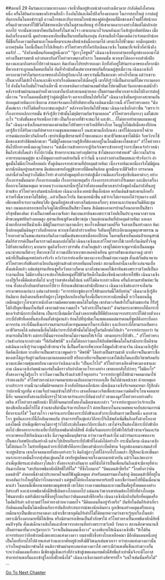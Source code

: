 ##ตอนที่ 29 คืนร่มและถามหาทางออก
เจ๋อซิ่วยืนอยู่ข้างหน้าต่างอย่างเดียวดาย กำลังคิดถึงใครคนหนึ่ง ครั้นได้ยินคำถามของถังซานสือลิ่ว ก็งงงันไปและคิดไปถึงเรื่องมากมาย ในการสอบใหญ่ การต่อสู้อันยากเย็นในหอชำระธุลี ความโกรธและอับอายบนใบหน้าของคู่ต่อสู้ตอนที่มือของเขาโจมตีใส่หน้าอก ครั้นแล้วพวกเขาก็ใช้ชีวิตใต้ชายคาเดียวกันในสุสานเทียนซู ทำให้เขาคาดเดาบางอย่างได้แต่ไม่กล้าเอ่ยออกไป จากนั้นพวกเขาก็พบกันอีกครั้งในสวนโจว เขาแบกนางไว้บนหลังและวิ่งเข้าสู่อาทิตย์อัสดง
เมื่อคิดถึงเรื่องเหล่านี้ มุมปากของเขาก็ยกขึ้นเป็นรอยยิ้มอันอบอุ่น
ถังซานสือลิ่วไม่คาดคิดว่าเจ้าหมาป่าน้อยที่มีชื่อเรื่องความเย็นชาและโหดเหี้ยมจะแสดงสีหน้าเช่นนี้ออกมาได้ เขาตะลึงไปชั่วขณะ ยกมือกุมหน้าผากครุ่นคิด โลกนี้เป็นอะไรไปเสียแล้ว สวีโหย่วหรงรักใคร่กับเฉินฉางเซิง ในขณะที่เจ๋อซิ่วก็คำนึงถึงคนรัก!
…
“ถังถังเหมือนกับคนผู้หนึ่งมาก”
“ผู้อาวุโสซูหลี”
เฉินฉางเซิงบอกคำตอบที่ถูกต้องออกมาได้อย่างเป็นธรรมชาติ แล้วสบตากับสวีโหย่วหรงพลางหัวเราะ
ในตอนนั้น พวกเขาได้ออกจากสำนักฝึกหลวงและมาถึงตรอกไป่ฮวาด้านนอก หิมะยังคงโปรยปรายลงมา อีกทั้งยังอยู่ใต้ร่มกระดาษทองก็ยากนักที่พวกเขาจะถูกคนอื่นพบเห็นได้
อันที่จริงนับตั้งแต่พวกเขาพบกันที่ถนนฝูสุยเมื่อวาน เฉินฉางเซิงก็อยากถามว่าทำไมร่มกระดาษทองถึงไปอยู่กับนางได้ เพราะร่มนี้เป็นของเขา อย่างไรก็ตาม แม้ว่าเขาจะเป็นพวกที่ไม่เข้าใจโลกและเพิ่งจะทำเรื่องผิดพลาดไปเมื่อครู่นี้ เขาก็ยังรู้ว่านี่เป็นคำถามที่ไม่ควรถามออกไป ดังนั้นจึงเก็บมันไว้จนถึงเดี๋ยวนี้
พวกเขาเดินกางร่มผ่านลมฝ่าหิมะไปตามฝั่งตะวันออกของแม่น้ำลั่ว หลังจากข้ามผ่านถนนปาหลิ่วพวกเขาก็มาถึงสะพานหน่ายเหอ เป็นธรรมดาที่พวกเขาจะคิดไปถึงการต่อสู้เมื่อวาน
“หากในตอนนั้นข้ารู้ว่าคู่ต่อสู้คือเจ้า ผลจะเปลี่ยนไปหรือไม่”
เฉินฉางเซิงยืนอยู่กลางสะพานอันปกคลุมด้วยหิมะกระซิบถาม สายตาจ้องมองไปยังทิศทางที่นางเดินมาเมื่อวานนี้
สวีโหย่วหรงตอบ “นับตั้งแต่แรก เจ้าก็ไม่คิดที่จะเอาชนะอยู่แล้ว”
หลังจากเงียบงันไปชั่วขณะ เฉินฉางเซิงก็กล่าวขึ้น “เพราะว่าเรื่องการยกเลิกการหมั้น ข้าจึงรู้สึกว่าข้านั้นไม่ยุติธรรมกับเจ้ามาตลอด”
สวีโหย่วหรงยิ้มจางๆ แต่ไม่เอ่ยอะไร
“ระดับขั้นของเจ้าเหนือกว่าข้า เป็นเรื่องยากที่ข้าจะชนะได้ และข้า... ก็ไม่อยากทำตามแผนของผู้อื่น”
เฉินฉางเซิงเลื่อนสายตามองผ่านหิมะไปยังพระราชวังหลีที่ห่างไกล
ในฤดูใบไม้ผลิเมื่อสองปีก่อน เขารู้สึกว่าได้รับความอัปยศจากจวนขุนพลเทพตงอวี้ บนสะพานเล็กอีกแห่ง เขาก็ได้ถอนหายใจด้วยอารมณ์แบบเดียวกันอีกครั้ง
เขาบำเพ็ญเพียรตามหัวใจของตนเอง ชะตาชีวิตของเขาไม่ดีนัก จึงหวังจะใช้มือของเขาท้าลิขิตพลิกชะตา
“ไม่มีผู้ใดชอบความรู้สึกที่ต้องตกอยู่ในเงื้อมมือของโชคชะตา” สวีโหย่วหรงหันไปอีกทางหนึ่งมองดูวังหลวง “แต่เมื่อวานข้าอยากจะสู้กับเจ้าเพราะข้าอยากรู้ว่ากระบี่ของเจ้าก้าวหน้าขึ้นถึงระดับใดแล้ว ยิ่งไปกว่านั้น ข้าอยากจะชนะอย่างยุติธรรม ข้าไม่ชอบการพ่ายแพ้”
เมื่อวานในร้านอาหารบนถนนฝูสุย นางได้พูดบางอย่างคล้ายกันนี้ ทว่าวันนี้ นางกล่าวอย่างเปิดเผยและจริงจังกว่า คำพูดนั้นไม่มีอะไรเคลือบแฝง
ทั้งคู่เดินลงจากสะพานที่ปกคลุมด้วยหิมะ เนื่องจากหิมะตกนี่เองจึงไม่มีผู้คนมากนักเดินอยู่บนสะพาน มีแต่แผงขายถังหูลู่ข้างทางที่มีคนยืนล้อม ดูเหมือนจะมีชีวิตชีวา บรรดาคนเหล่านี้ส่วนใหญ่ว่างไม่มีอะไรทำ ต่างกำลังพูดคุยถึงการต่อสู้เมื่อวานนี้และเรื่องซุบซิบนินทาต่างๆ
อย่างเรื่องการหมั้นหมาย เรื่องการออมมือ เรื่องการตกหลุมรัก เรื่องการกระทำอย่างไร้เมตตา และมีบางเรื่องที่ออกจะไม่สมเหตุผล
พวกคนว่างงานเหล่านี้หารู้ไม่ว่าทั้งสองคนที่พวกเขากำลังพูดถึงนั้นกำลังยืนอยู่ด้านข้าง
สวีโหย่วหรงก้มหน้าเล็กน้อย เฉินฉางเซิงเงยหน้าขึ้นเล็กน้อย พากันเดินข้ามสะพานอีกครั้ง ทว่าครั้งนี้พวกเขาไม่ใช่ศัตรู...แล้วเป็นอะไรกัน
หิมะตกหนักขึ้น แม้ว่าจะไม่อาจบอกได้ว่ารุนแรง แต่ก็เพียงพอที่จะรบกวนทัศนวิสัย ผู้คนที่อยู่สองข้างทางเริ่มน้อยลงเรื่อยๆ ชายคาและกำแพงเริ่มมีหิมะสุมหนา ถนนและตรอกซอยในจิงตูได้เปลี่ยนเป็นสีขาวโพลน สีเดิมของอาคารบ้านเรือนกลายเป็นสีขาวบริสุทธิ์ของหิมะ ช่างเป็นภาพที่งดงามจับตา
หิมะบนเสาหินของพระราชวังหลีเป็นประดุจหมวกขาวบนศีรษะมนุษย์หินร่างผอมสูง
สุสานเทียนซูยังคงเขียวชอุ่ม เว้นแต่ถนนเสินที่ปกคลุมด้วยหิมะ แลเฉกน้ำตกที่กลายเป็นน้ำแข็ง
มิมีผู้ใดมารบกวนลานเล็กๆ ของโรงเตี๊ยมสวนหลีจื่อ จึงสงบเป็นอย่างมาก หิมะซึ่งปกคลุมผืนดินดูราวกับสักหลาด พวกเขาไม่กล้าก้าวเหยียบ จึงยืนอยู่ใต้ระเบียงแลดูพฤกษาพรรณ ณ ใจกลางสวนในขณะสนทนากันถึงความตื่นเต้นของเขาเมื่อสองปีก่อน ในยามที่เขาเห็นแผ่นป้ายอนุสรณ์คัมภีร์สวรรค์เป็นครั้งแรกรวมถึงแมลงปอไม้ไผ่
เฉินฉางเซิงและสวีโหย่วหรงใช้เวลาทั้งวันเดินทั่วจิงตู ไปยังสถานที่ต่างๆ มากมาย พูดถึงเรื่องราวสารพัน
ส่วนใหญ่แล้ว เขาผู้ไม่ค่อยจะพูดจานักเป็นคนพูด แนะนำสถานที่ต่างๆ ที่พวกเขาไป ความเปลี่ยวเหงาของหอหลิงเยียน มุกราตรีของแท่นกานลู่ เขาทำหน้าที่เป็นมัคคุเทศก์อย่างจริงจัง หวังว่าการท่องเที่ยวของนางจะเปี่ยมด้วยความสุข
ตั้งแต่เริ่มต้นจนจบ สวีโหย่วหรงรับฟังอย่างเงียบงันอยู่ด้านข้างด้วยรอยยิ้มบนใบหน้า
สถานที่เหล่านี้นางเที่ยวเล่นจนเบื่อตั้งแต่เด็กแล้ว แม้แต่สุสานเทียนซูหรือวังหลวงก็ตาม นางถึงขนาดเคยใช้เสาหินของพระราชวังหลีเป็นกระดานเลื่อน
ไม่มีทางที่นางจะต้องให้เด็กหนุ่มที่ใช้ชีวิตวัยเด็กในเมืองซีหนิงมาอธิบายให้ฟัง
เฉินฉางเซิงเองก็รู้เรื่องนี้ดีแต่เขาลืมไป
นางรู้ว่าเขาต้องลืมไปแน่ แต่ก็ไม่คิดจะกล่าวเตือน
ครั้นถึงยามสายัณห์ตะวันรอน ทั้งสองก็กลับมายังตรอกไป่ฮวา ที่กำแพงสีดำของสำนักฝึกหลวง เฉินฉางเซิงต้องการจะคืนร่มกระดาษทองแก่นาง แต่นางส่ายหน้า
“อาจารย์อาซูต้องการให้ข้ามอบร่มนี้ให้กับท่าน”
เฉินฉางเซิงรู้สึกยินดีมาก คิดถึงตอนที่เขากับผู้อาวุโสซูหลีถกเถียงกันเรื่องนี้เป็นระยะทางนับหมื่นลี้ ทว่าในตอนนี้ดูเหมือนผู้อาวุโสจะตระหนักถึงความผิดพลาดของตนได้ในที่สุด
เขาส่งดวงจิตเข้าไปในด้ามของร่ม ก็รับรู้ได้ถึงปัญหาขึ้นมาในทันที เขาถามด้วยความตกใจ “แล้วกระบี่ในร่มเล่า”
ด้ามร่มกระดาษทองก็คือกระบี่ของเจ้าสำนักกระบี่หลีซาน เป็นกระบี่เล่มเดียวในช่วงหลายพันปีที่ตีฝ่าออกมาจากสระกระบี่ได้ด้วยตัวเอง กระบี่บังฟ้าที่เคยสั่นสะเทือนทั้งต้าลู่มาแล้ว
ย้อนไปที่ทุ่งหิมะในเขตแดนแผ่มารตอนที่ซูหลีดึงกระบี่ออกมาจากร่ม กระบี่นั้นแข็งแกร่งจนสามารถสังหารขุนพลมารในกระบี่เดียว และอีกกระบี่ก็สามารถเปิดทางเอาชีวิตรอดได้
แต่ตอนนี้เห็นได้ชัดว่ากระบี่บังฟ้านั้นไม่ได้อยู่ในร่มอีกต่อไปแล้ว
“อาจารย์อาบอกว่า ร่มสามารถคืนให้เจ้า แต่กระบี่นั้นมาจากหลีซานไม่อาจมอบให้เจ้าได้  เขามอบกระบี่บังฟ้า...”
สวีโหย่วหรงเว้นช่วงก่อนจะกล่าวต่อ “ให้กับศิษย์พี่”
นางไม่ได้บอกว่ามอบให้กับศิษย์พี่คนใดในสำนักกระบี่หลีซาน แต่เฉินฉางเซิงรู้ว่านางพูดถึงชิวซานจวิน
นี่เป็นครั้งแรกที่พวกเขาได้พูดถึงชิวซานจวิน
เฉินฉางเซิงรู้สึกอึดอัดเล็กน้อย บางทีอาจเป็นเพราะนางพูดคำว่า “ศิษย์พี่” ได้อย่างเป็นธรรมชาติ บางทีอาจเป็นเพราะชื่อของเขาได้ถูกจับคู่ร่วมกับนางมาตลอดหลายปี หรือบางทีอาจเป็นเพราะเขาได้เติบโตและฝึกวิชาพร้อมกับนางและมีความคุ้นเคยกับนางมากกว่าเฉินฉางเซิง
“เป็นอะไรไป” สวีโหย่วหรงเอียงศีรษะมองเขาและถาม
เฉินฉางเซิงก้มหน้ามองร่มในมือราวกับกำลังหาอะไรบางอย่าง เขาตอบกลับไปง่ายๆ “ไม่มีอะไร”
ทั้งสองอาจดูไม่รู้อะไร ทว่าในความเป็นจริงแล้วเข้าใจทุกอย่าง
“อาจารย์อาซูยังให้ข้านำจดหมายมาให้เจ้าสองฉบับ”
สวีโหย่วหรงนำเอาจดหมายสองฉบับออกมาจากอกเสื้อ ยื่นไปด้านหน้าเขา
ด้วยเหตุผลบางประการ ยามนิ้วนางสัมผัสจดหมาย คิ้วกลับก็ย่นลงเล็กน้อย
เมื่อเฉินฉางเซิงรับจดหมายมา ก็รู้สึกดังว่าปลายนิ้วถูกทิ่ม ความเจ็บปวดแผ่ซ่านไปทั่วร่าง เขาเคลื่อนดวงจิตเพื่อสะกดความคิดที่จะโยนจดหมายนี้ทิ้ง
จดหมายทั้งสองฉบับนี้บรรจุไว้ด้วยเจตจำนงกระบี่อันน่ากลัว!
เขามองดูสวีโหย่วหรงอย่างพรึงเพริด
สวีโหย่วหรงพยักหน้า ชี้ไปที่จดหมายทั้งสองในมือเขาและกล่าว “อาจารย์อาซูบอกว่าเจ้าจะเปิดซองสีเหลืองเมื่อไรก็ได้ ส่วนซองสีดำนั้นเจ้าควรเก็บเอาไว้ ค่อยเปิดหากในอนาคตพบเจอกับสถานการณ์ที่ยากจะแก้ไข”
ในสวนโจว เจตจำนงกระบี่ของกระบี่บังฟ้าและตัวกระบี่กลับมารวมเป็นหนึ่ง นอกสวนโจว ซูหลีและกระบี่นี้ก็กลับมาพบกัน ปรมาจารย์ใหญ่แห่งวิถีกระบี่จึงได้พลังเพิ่มขึ้นอีกครั้งด้วยโอกาสแห่งโชคนี้ บำเพ็ญเพียรจนไม่อาจรู้ว่าไปถึงระดับใดของวิถีกระบี่แล้ว
เขาไม่จำเป็นต้องใช้กระบี่บังฟ้าอีกต่อไป เพียงอยากจะท่องเที่ยวไปกับเทพธิดาศักดิ์สิทธิ์ ดังนั้นจึงมอบกระบี่บังฟ้าให้กับชิวซานจวินและร่มกระดาษทองให้กับเฉินฉางเซิง
นี่อาจดูเหมือนยุติธรรม ทว่าความจริงแล้วไม่ แม้ว่าร่มกระดาษทองจะเป็นของวิเศษป้องกันอย่างดี แต่จะไปเทียบกับกระบี่บังฟ้าที่โด่งดังได้อย่างไร
กระนั้นก็ตาม เฉินฉางเซิงไม่ได้บ่นอะไร ในท้ายที่สุดแล้วกระบี่บังฟ้าก็คือกระบี่ของสำนักกระบี่หลีซาน จึงถูกต้องเหมาะสมแล้วที่จะอยู่หลีซาน
เขาเก็บจดหมายทั้งสองอย่างระวัง คิดถึงผู้อาวุโสที่ได้จากไปไกลแล้ว ก็รู้สึกคะนึงหาขึ้นมา
บนระยะทางหมื่นลี้จากทุ่งหิมะสู่แดนใต้ เขากับซูหลีพบเจอเรื่องมากมายด้วยกัน แม้ว่าในแง่ของการบำเพ็ญเพียรและลำดับอาวุโสแล้ว ทั้งสองจะต่างกันมาก แต่ก็นับได้ว่าเป็นเพื่อนกันถึงแม้จะมีอายุที่ห่างกันมากก็ตาม
“เขากับเทพธิดาศักดิ์สิทธิ์ไปที่ใด”
“ที่ซึ่งไกลมาก”
“ดินแดนต้าซีหรือ”
“ไกลยิ่งกว่าดินแดนต้าซี”
คำตอบนี้ช่างน่าประหลาดใจแต่ก็ฟังดูมีเหตุผล
สำหรับคนธรรมดาในต้าลู่ ดินแดนต้าซีที่อยู่ในทะเลอันกว้างใหญ่ก็นับว่าไกลมากแล้ว แต่ซูหลีได้ท่องโลกมาหลายร้อยปี และเชื่อว่าเคยไปที่นั่นเมื่อนานมาแล้ว
ในตอนนี้เพื่ออนาคตของมนุษยชาติ เขาได้ละวางความแค้นและความเป็นศัตรูทั้งหมดลงอย่างอิสระเสรี และนำเทพธิดาศักดิ์สิทธิ์เดินทางไกลออกไป แน่นอนว่าพวกเขาย่อมต้องไปยังที่ห่างไกลสุดโพ้นมากนัก
แต่ยังมีสถานที่ซึ่งอยู่ไกลเกินกว่าดินแดนต้าซีอีกหรือ
เฉินฉางเซิงนึกถึงบันทึกที่คลุมเครือในคัมภีร์เต๋า แล้วถามสวีโหย่วหรงด้วยความตกใจ “มีดินแดนอื่นอยู่จริงหรือ”
บันทึกในคัมภีร์เต๋าเกี่ยวกับดินแดนอื่นนั้นไม่เหมือนกับการบันทึกประสบการณ์ของนักเดินทาง ถูกเขียนอย่างคลุมเครือและดูเหมือนจะเป็นเพียงการคาดเดา
แม้จะเชี่ยวชาญคัมภีร์เต๋าก็ไม่ได้หมายความว่าเขาจะรู้ทุกเรื่องในหล้า เพราะมีเรื่องมากมายที่มิได้เขียน หรือมิสามารถเขียนเป็นตัวอักษรได้
สวีโหย่วหรงเป็นเทพธิดาศักดิ์สิทธิ์คนปัจจุบัน ตั้งแต่เด็กนางเติบโตและศึกษาจากสถานที่อย่างพระราชวังหลี วังหลวง สถานศึกษาหนานซี เป็นธรรมดาที่นางจะรู้มากกว่า
“อาจเป็นดินแดนเซิ่งกวง” นางอธิบายให้เฉินฉางเซิงฟัง “ข้าได้ยินอาจารย์บอกว่าอีกฟากหนึ่งของทะเลแห่งดวงดาว บนชายฝั่งซึ่งห่างไกลเหลือคณา มีอีกดินแดนหนึ่งอยู่ เป็นโลกที่อาบไล้ไปด้วยแสงสว่างและอาศัยอยู่ด้วยสิ่งมีชีวิตเฉกเช่นพวกเรา ทว่าทะเลแห่งดวงดาวนั้นกว้างใหญ่จนมิอาจข้ามได้ คนมิอาจข้ามผ่านทะเลแห่งดวงดาวได้ เพราะมีกำแพงที่แข็งแกร่งขวางกั้นระหว่างดินแดนทั้งสอง มีเพียงผู้แข็งแกร่งที่ก้าวเข้าสู่เขตแดนเทพศักดิ์สิทธิ์แล้วเท่านั้นจึงจะมีโอกาสทำลายกำแพงกั้นและเข้าสู่โลกอีกฝั่งหนึ่งได้”
เฉินฉางเซิงถามอย่างอัศจรรย์ใจ “แน่ใจเช่นนั้นหรือไม่”
…


[Go To Next Chapter]( ./539.md)